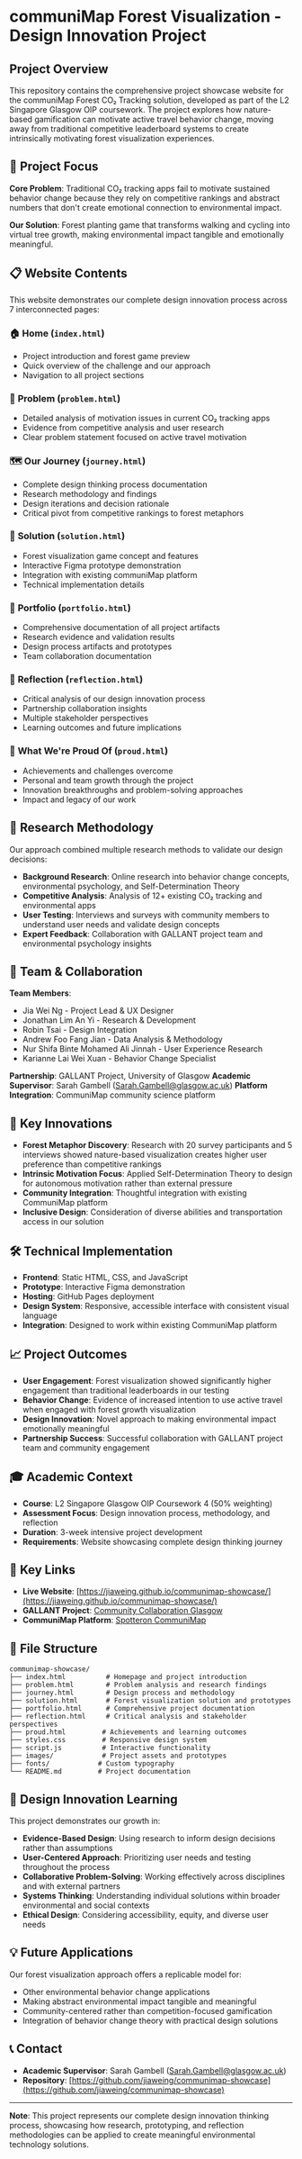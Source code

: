 # communiMap Forest Visualization - Design Innovation Project

## Project Overview

This repository contains the comprehensive project showcase website for the communiMap Forest CO₂ Tracking solution, developed as part of the L2 Singapore Glasgow OIP coursework. The project explores how nature-based gamification can motivate active travel behavior change, moving away from traditional competitive leaderboard systems to create intrinsically motivating forest visualization experiences.

## 🎯 Project Focus

**Core Problem**: Traditional CO₂ tracking apps fail to motivate sustained behavior change because they rely on competitive rankings and abstract numbers that don't create emotional connection to environmental impact.

**Our Solution**: Forest planting game that transforms walking and cycling into virtual tree growth, making environmental impact tangible and emotionally meaningful.

## 📋 Website Contents

This website demonstrates our complete design innovation process across 7 interconnected pages:

### 🏠 **Home** (`index.html`)

- Project introduction and forest game preview
- Quick overview of the challenge and our approach
- Navigation to all project sections

### 🎯 **Problem** (`problem.html`)

- Detailed analysis of motivation issues in current CO₂ tracking apps
- Evidence from competitive analysis and user research
- Clear problem statement focused on active travel motivation

### 🗺️ **Our Journey** (`journey.html`)

- Complete design thinking process documentation
- Research methodology and findings
- Design iterations and decision rationale
- Critical pivot from competitive rankings to forest metaphors

### 🌳 **Solution** (`solution.html`)

- Forest visualization game concept and features
- Interactive Figma prototype demonstration
- Integration with existing communiMap platform
- Technical implementation details

### 📁 **Portfolio** (`portfolio.html`)

- Comprehensive documentation of all project artifacts
- Research evidence and validation results
- Design process artifacts and prototypes
- Team collaboration documentation

### 💭 **Reflection** (`reflection.html`)

- Critical analysis of our design innovation process
- Partnership collaboration insights
- Multiple stakeholder perspectives
- Learning outcomes and future implications

### 🌟 **What We're Proud Of** (`proud.html`)

- Achievements and challenges overcome
- Personal and team growth through the project
- Innovation breakthroughs and problem-solving approaches
- Impact and legacy of our work

## 🔬 Research Methodology

Our approach combined multiple research methods to validate our design decisions:

- **Background Research**: Online research into behavior change concepts, environmental psychology, and Self-Determination Theory
- **Competitive Analysis**: Analysis of 12+ existing CO₂ tracking and environmental apps
- **User Testing**: Interviews and surveys with community members to understand user needs and validate design concepts
- **Expert Feedback**: Collaboration with GALLANT project team and environmental psychology insights

## 🤝 Team & Collaboration

**Team Members**:

- Jia Wei Ng - Project Lead & UX Designer
- Jonathan Lim An Yi - Research & Development
- Robin Tsai - Design Integration
- Andrew Foo Fang Jian - Data Analysis & Methodology
- Nur Shifa Binte Mohamed Ali Jinnah - User Experience Research
- Karianne Lai Wei Xuan - Behavior Change Specialist

**Partnership**: GALLANT Project, University of Glasgow
**Academic Supervisor**: Sarah Gambell (Sarah.Gambell@glasgow.ac.uk)
**Platform Integration**: CommuniMap community science platform

## 🌟 Key Innovations

- **Forest Metaphor Discovery**: Research with 20 survey participants and 5 interviews showed nature-based visualization creates higher user preference than competitive rankings
- **Intrinsic Motivation Focus**: Applied Self-Determination Theory to design for autonomous motivation rather than external pressure
- **Community Integration**: Thoughtful integration with existing CommuniMap platform
- **Inclusive Design**: Consideration of diverse abilities and transportation access in our solution

## 🛠 Technical Implementation

- **Frontend**: Static HTML, CSS, and JavaScript
- **Prototype**: Interactive Figma demonstration
- **Hosting**: GitHub Pages deployment
- **Design System**: Responsive, accessible interface with consistent visual language
- **Integration**: Designed to work within existing CommuniMap platform

## 📈 Project Outcomes

- **User Engagement**: Forest visualization showed significantly higher engagement than traditional leaderboards in our testing
- **Behavior Change**: Evidence of increased intention to use active travel when engaged with forest growth visualization
- **Design Innovation**: Novel approach to making environmental impact emotionally meaningful
- **Partnership Success**: Successful collaboration with GALLANT project team and community engagement

## 🎓 Academic Context

- **Course**: L2 Singapore Glasgow OIP Coursework 4 (50% weighting)
- **Assessment Focus**: Design innovation process, methodology, and reflection
- **Duration**: 3-week intensive project development
- **Requirements**: Website showcasing complete design thinking journey

## 🔗 Key Links

- **Live Website**: [https://jiaweing.github.io/communimap-showcase/](https://jiaweing.github.io/communimap-showcase/)
- **GALLANT Project**: [Community Collaboration Glasgow](https://communitycollabglasgow.co.uk)
- **CommuniMap Platform**: [Spotteron CommuniMap](https://www.spotteron.com/communimap/)

## 📁 File Structure

```
communimap-showcase/
├── index.html          # Homepage and project introduction
├── problem.html        # Problem analysis and research findings
├── journey.html        # Design process and methodology
├── solution.html       # Forest visualization solution and prototypes
├── portfolio.html      # Comprehensive project documentation
├── reflection.html     # Critical analysis and stakeholder perspectives
├── proud.html         # Achievements and learning outcomes
├── styles.css         # Responsive design system
├── script.js          # Interactive functionality
├── images/            # Project assets and prototypes
├── fonts/            # Custom typography
└── README.md         # Project documentation
```

## 🚀 Design Innovation Learning

This project demonstrates our growth in:

- **Evidence-Based Design**: Using research to inform design decisions rather than assumptions
- **User-Centered Approach**: Prioritizing user needs and testing throughout the process
- **Collaborative Problem-Solving**: Working effectively across disciplines and with external partners
- **Systems Thinking**: Understanding individual solutions within broader environmental and social contexts
- **Ethical Design**: Considering accessibility, equity, and diverse user needs

## 💡 Future Applications

Our forest visualization approach offers a replicable model for:

- Other environmental behavior change applications
- Making abstract environmental impact tangible and meaningful
- Community-centered rather than competition-focused gamification
- Integration of behavior change theory with practical design solutions

## 📞 Contact

- **Academic Supervisor**: Sarah Gambell (Sarah.Gambell@glasgow.ac.uk)
- **Repository**: [https://github.com/jiaweing/communimap-showcase](https://github.com/jiaweing/communimap-showcase)

---

**Note**: This project represents our complete design innovation thinking process, showcasing how research, prototyping, and reflection methodologies can be applied to create meaningful environmental technology solutions.
